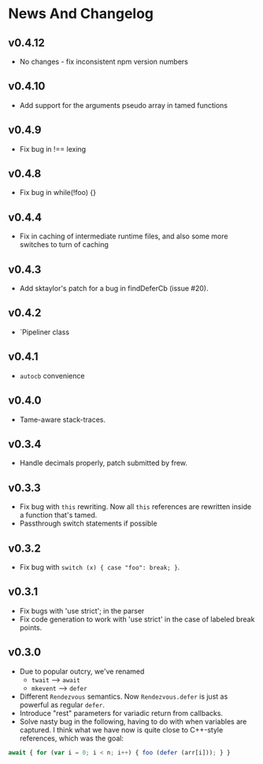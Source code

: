 News And Changelog
==================

v0.4.12
------
* No changes - fix inconsistent npm version numbers

v0.4.10
------
* Add support for the arguments pseudo array in tamed functions

v0.4.9
------
* Fix bug in !== lexing

v0.4.8
------
* Fix bug in while(!foo) {} 

v0.4.4
-------
* Fix in caching of intermediate runtime files, and also some more switches to turn of caching

v0.4.3
------
* Add sktaylor's patch for a bug in findDeferCb (issue #20).

v0.4.2
------
* `Pipeliner class

v0.4.1
------
* `autocb` convenience

v0.4.0
------
* Tame-aware stack-traces.

v0.3.4
------
* Handle decimals properly, patch submitted by frew.

v0.3.3
-------
* Fix bug with `this` rewriting. Now all `this` references are rewritten inside a function that's tamed.
* Passthrough switch statements if possible

v0.3.2
------
* Fix bug with `switch (x) { case "foo": break; }`.

v0.3.1
-------
* Fix bugs with 'use strict'; in the parser
* Fix code generation to work with 'use strict' in the case of labeled break
points.

v0.3.0
------
 
* Due to popular outcry, we've renamed
    * `twait` --> `await`
    * `mkevent` --> `defer`
* Different `Rendezvous` semantics.  Now `Rendezvous.defer` is just as
  powerful as regular `defer`.
* Introduce "rest" parameters for variadic return from callbacks.
* Solve nasty bug in the following, having to do with when variables
are captured.  I think what we have now is quite close to C++-style
references, which was the goal:

```javascript
await { for (var i = 0; i < n; i++) { foo (defer (arr[i])); } }
```
